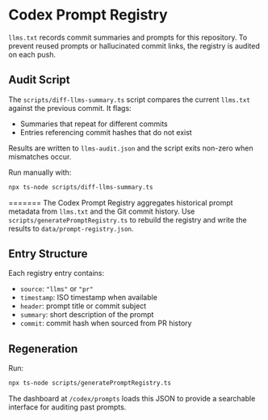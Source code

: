# Codex Prompt Registry


`llms.txt` records commit summaries and prompts for this repository. To prevent reused prompts or hallucinated commit links, the registry is audited on each push.

## Audit Script

The `scripts/diff-llms-summary.ts` script compares the current `llms.txt` against the previous commit. It flags:

- Summaries that repeat for different commits
- Entries referencing commit hashes that do not exist

Results are written to `llms-audit.json` and the script exits non-zero when mismatches occur.

Run manually with:

```bash
npx ts-node scripts/diff-llms-summary.ts
```
=======
The Codex Prompt Registry aggregates historical prompt metadata from `llms.txt` and the Git commit history. Use `scripts/generatePromptRegistry.ts` to rebuild the registry and write the results to `data/prompt-registry.json`.

## Entry Structure
Each registry entry contains:

- `source`: `"llms"` or `"pr"`
- `timestamp`: ISO timestamp when available
- `header`: prompt title or commit subject
- `summary`: short description of the prompt
- `commit`: commit hash when sourced from PR history

## Regeneration
Run:

```bash
npx ts-node scripts/generatePromptRegistry.ts
```

The dashboard at `/codex/prompts` loads this JSON to provide a searchable interface for auditing past prompts.

